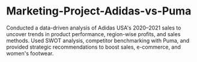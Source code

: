 # Marketing-Project-Adidas-vs-Puma
Conducted a data-driven analysis of Adidas USA's 2020–2021 sales to uncover trends in product performance, region-wise profits, and sales methods. Used SWOT analysis, competitor benchmarking with Puma, and provided strategic recommendations to boost sales, e-commerce, and women's footwear.
